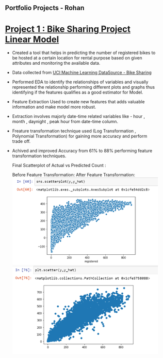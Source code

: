 ## Portfolio Projects - Rohan

# [ Project 1 : Bike Sharing Project Linear Model](https://github.com/Rohan553/Bike_Sharing-Linear-Regression)
 
  * Created a tool that helps in predicting the number of registered bikes to be hosted at a certain location for rental purpose based on given attributes and monitoring the       available data.
  * Data collected from [UCI Machine Learning DataSource - Bike Sharing](https://archive.ics.uci.edu/ml/datasets/bike+sharing+dataset)
  * Performed EDA to identify the relationships of variables and visually represented the relationship performing different plots and graphs thus identifying if the features       qualifies as a good estimator for Model.
  * Feature Extraction Used to create new features that adds valuable information and make model more robust.
  * Extraction involves majorly date-time related variables like - hour , month , daynight , peak hour from date-time column.
  * Freature transformation technique used (Log Transformation , Polynomial Transformation) for gaining more accuracy and perform trade off.
  * Achived and improved Accuracy from 61% to 88% performing feature transformation techniques.
  
    Final Scatterplot of Actual vs Predicted Count : 
    
    Before Feature Transformation:                                              After Feature Transformation:
    ![Before Feature Transformation](/Images/before%20scatter.PNG)              ![After Feature Transformation](/Images/after%20scatter.PNG)
  
  
  
